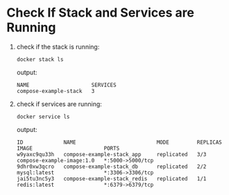 # Check If Stack and Services are Running

1. check if the stack is running:

   ```commandline
   docker stack ls
   ```

   output:

   ```commandline
   NAME                    SERVICES
   compose-example-stack   3
   ```

2. check if services are running:

   ```commandline
   docker service ls
   ```

   output:

   ```commandline
   ID             NAME                          MODE         REPLICAS   IMAGE                       PORTS
   w9yaxc9qu33h   compose-example-stack_app     replicated   3/3        compose-example-image:1.0   *:5000->5000/tcp
   9dhr0xw3qcro   compose-example-stack_db      replicated   2/2        mysql:latest                *:3306->3306/tcp
   jai5tu3nc5y3   compose-example-stack_redis   replicated   1/1        redis:latest                *:6379->6379/tcp
   ```
